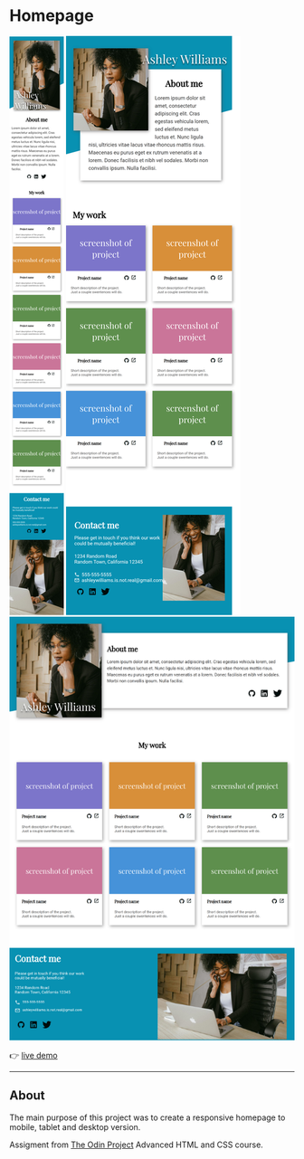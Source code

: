# Homepage

![](images/homepage-mobile-screenshot.png "") 
![](images/homepage-tablet-screenshot.png "") 
![](images/homepage-desktop-screenshot.png "") 


:point_right: [live demo](https://cmfernandes.github.io/homepage/) 

---


## About

The main purpose of this project was to create a responsive homepage to mobile, tablet and desktop version.



Assigment from [The Odin Project](https://www.theodinproject.com/lessons/node-path-advanced-html-and-css-homepage) Advanced HTML and CSS course. 